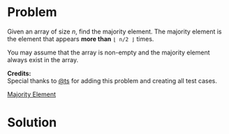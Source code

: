 
# Problem

Given an array of size _n_, find the majority element. The majority element is
the element that appears **more than** `⌊ n/2 ⌋` times.

You may assume that the array is non-empty and the majority element always
exist in the array.

**Credits:**  
Special thanks to [@ts](https://oj.leetcode.com/discuss/user/ts) for adding
this problem and creating all test cases.



[Majority Element](https://leetcode.com/problems/majority-element)

# Solution



